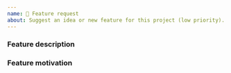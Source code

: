 ```yaml
---
name: 💫 Feature request
about: Suggest an idea or new feature for this project (low priority). If you need paid support with hight priority donate correct TIER on [github sponsors](https://github.com/sponsors/ptkdev) or [patreon](https://www.patreon.com/ptkdev)
---
```


<!-- Please search existing issues to avoid creating duplicates, remember before the title text add tag: [Feature request] -->

### Feature description

<!-- Describe below this line the feature you'd like -->

### Feature motivation

<!-- Why do you want this? Write motivation below this line -->

<!--
PAID SUPPORT :
If you need paid support with hight priority donate correct TIER on:
- https://github.com/sponsors/ptkdev
- https://www.patreon.com/ptkdev

Please send me an email (support@ptkdev.io) before donation, i try provide correct price quotation for your bug or new feature.
-->

